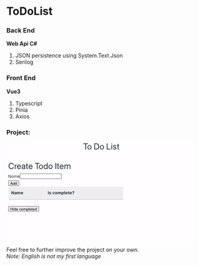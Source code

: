 # ToDoList
 
<div>
    <h3>Back End</h3>
    <div>
        <strong>Web Api C#</strong>
        <ol>
            <li>JSON persistence using System.Text.Json</li>
            <li>Serilog</li>
        </ol>
    </div>
</div>

<div>
    <h3>Front End</h3>
    <div>
        <strong>Vue3</strong>
        <ol>
            <li>Typescript</li>
            <li>Pinia</li>
            <li>Axios</li>
        </ol>
    </div>
</div>

<div>
    <h3>Project:</h3>
    <img src="Readme/ToDoListGIF.gif" alt="Project Gif">
</div>
<div>Feel free to further improve the project on your own.</div>
<div><i>Note: English is not my first language</i></div>
